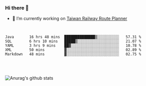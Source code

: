 ### Hi there 👋

- 🔭 I’m currently working on [Taiwan Railway Route Planner](https://github.com/Taiwan-Railway-Route-Planner)

<br/>

<!--START_SECTION:waka-->
```text
Java       16 hrs 48 mins  ██████████████▒░░░░░░░░░░   57.31 % 
SQL        6 hrs 10 mins   █████▒░░░░░░░░░░░░░░░░░░░   21.07 % 
YAML       3 hrs 9 mins    ██▓░░░░░░░░░░░░░░░░░░░░░░   10.78 % 
XML        50 mins         ▓░░░░░░░░░░░░░░░░░░░░░░░░   02.89 % 
Markdown   48 mins         ▓░░░░░░░░░░░░░░░░░░░░░░░░   02.75 % 
```
<!--END_SECTION:waka-->

<br/>
<br/>

![Anurag's github stats](https://github-readme-stats.vercel.app/api?username=DepickereSven&show_icons=true&theme=tokyonight)



<!--
**DepickereSven/DepickereSven** is a ✨ _special_ ✨ repository because its `README.md` (this file) appears on your GitHub profile.

Here are some ideas to get you started:

- 🔭 I’m currently working on ...
- 🌱 I’m currently learning ...
- 👯 I’m looking to collaborate on ...
- 🤔 I’m looking for help with ...
- 💬 Ask me about ...
- 📫 How to reach me: ...
- 😄 Pronouns: ...
- ⚡ Fun fact: ...
-->
